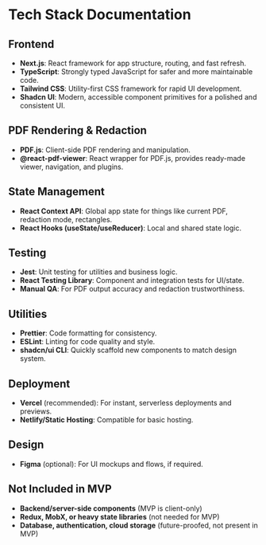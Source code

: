 
# Tech Stack Documentation

## Frontend

- **Next.js**: React framework for app structure, routing, and fast refresh.
- **TypeScript**: Strongly typed JavaScript for safer and more maintainable code.
- **Tailwind CSS**: Utility-first CSS framework for rapid UI development.
- **Shadcn UI**: Modern, accessible component primitives for a polished and consistent UI.

## PDF Rendering & Redaction

- **PDF.js**: Client-side PDF rendering and manipulation.
- **@react-pdf-viewer**: React wrapper for PDF.js, provides ready-made viewer, navigation, and plugins.

## State Management

- **React Context API**: Global app state for things like current PDF, redaction mode, rectangles.
- **React Hooks (useState/useReducer)**: Local and shared state logic.

## Testing

- **Jest**: Unit testing for utilities and business logic.
- **React Testing Library**: Component and integration tests for UI/state.
- **Manual QA**: For PDF output accuracy and redaction trustworthiness.

## Utilities

- **Prettier**: Code formatting for consistency.
- **ESLint**: Linting for code quality and style.
- **shadcn/ui CLI**: Quickly scaffold new components to match design system.

## Deployment

- **Vercel** (recommended): For instant, serverless deployments and previews.
- **Netlify/Static Hosting**: Compatible for basic hosting.

## Design

- **Figma** (optional): For UI mockups and flows, if required.

## Not Included in MVP

- **Backend/server-side components** (MVP is client-only)
- **Redux, MobX, or heavy state libraries** (not needed for MVP)
- **Database, authentication, cloud storage** (future-proofed, not present in MVP)
